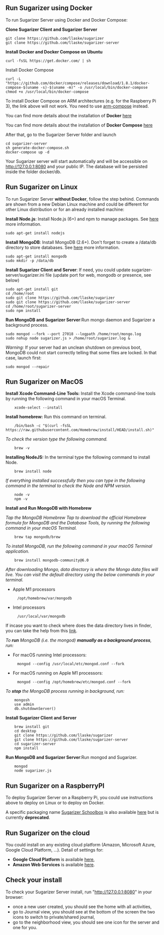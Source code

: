 
## Run Sugarizer using Docker

To run Sugarizer Server using Docker and Docker Compose:

**Clone Sugarizer Client and Sugarizer Server**

	git clone https://github.com/llaske/sugarizer
	git clone https://github.com/llaske/sugarizer-server

**Install Docker and Docker Compose on Ubuntu**

	curl -fsSL https://get.docker.com/ | sh

Install Docker Compose

	curl -L "https://github.com/docker/compose/releases/download/1.8.1/docker-compose-$(uname -s)-$(uname -m)" -o /usr/local/bin/docker-compose
	chmod +x /usr/local/bin/docker-compose

To install Docker Compose on ARM architectures (e.g. for the Raspberry Pi 3), the link above will not work.  You need to use [arm-compose](https://github.com/hypriot/arm-compose) instead.

You can find more details about the installation of **Docker** [here](https://docker.github.io/engine/installation/)

You can	find more details about	the installation of **Docker Compose** [here](https://docs.docker.com/compose/install/)

After that, go to the Sugarizer Server folder and launch

	cd sugarizer-server
	sh generate-docker-compose.sh
	docker-compose up -d

Your Sugarizer server will start automatically and will be accessible on http://127.0.0.1:8080 and your public IP. The database will be persisted inside the folder docker/db.

## Run Sugarizer on Linux

To run Sugarizer Server **without Docker**, follow the step behind. Commands are shown from a new Debian Linux machine and could be different for other Linux distribution or for an already installed machine:


**Install Node.js**: Install Node.js (6+) and npm to manage packages. See [here](http://nodejs.org/ "here") more information.

    sudo apt-get install nodejs

**Install MongoDB**: Install MongoDB (2.6+). Don't forget to create a /data/db directory to store databases. See [here](http://www.mongodb.org/ "here") more information.

    sudo apt-get install mongodb
    sudo mkdir -p /data/db

**Install Sugarizer Client and Server**: If need, you could update sugarizer-server/sugarizer.ini file (update port for web, mongodb or presence, see below)

    sudo apt-get install git
    cd /home/root
    sudo git clone https://github.com/llaske/sugarizer
    sudo git clone https://github.com/llaske/sugarizer-server
    cd /home/root/sugarizer-server
    sudo npm install

**Run MongoDB and Sugarizer Server**:Run mongo daemon and Sugarizer a background process.

    sudo mongod --fork --port 27018 --logpath /home/root/mongo.log
    sudo nohup node sugarizer.js > /home/root/sugarizer.log &

*Warning:* If your server had an unclean shutdown on previous boot, MongoDB could not start correctly telling that some files are locked. In that case, launch first:

	sudo mongod --repair


## Run Sugarizer on MacOS

**Install Xcode Command-Line Tools:** Install the Xcode command-line tools by running the following command in your macOS Terminal.   

        xcode-select --install
  
**Install homebrew:** Run this command on terminal.

        /bin/bash -c "$(curl -fsSL https://raw.githubusercontent.com/Homebrew/install/HEAD/install.sh)"

*To check the version type the following command.*

        brew -v

**Installing NodeJS:** In the terminal type the following command to install Node.
  
        brew install node

*If everything installed successfully then you can type in the following command in the terminal to check the Node and NPM version.*

        node -v
        npm -v

  
**Install and Run MongoDB with Homebrew**

*Tap the MongoDB Homebrew Tap to download the official Homebrew formula for MongoDB and the Database Tools, by running the following command in your macOS Terminal.*

        brew tap mongodb/brew

*To install MongoDB, run the following command in your macOS Terminal application.*

        brew install mongodb-community@6.0

*After downloading Mongo, data directory is where the Mongo data files will live. You can visit the default directory using the below commands in your terminal.*

- Apple M1 processors 

        /opt/homebrew/var/mongodb  

- Intel processors

        /usr/local/var/mongodb 

If incase you want to check where does the data directory lives in finder, you can take the help from this [link](https://macpaw.com/how-to/access-opt-folder-on-mac#:~:text=Whatever%20the%20format%20you%20find,one%20in%20its%20own%20subdirectory.%E2%80%9D
).

*To **run** MongoDB (i.e. the  mongod) **manually as a background process**, run:*

- For macOS running Intel processors:  

        mongod --config /usr/local/etc/mongod.conf --fork

- For macOS running on Apple M1 processors:

        mongod --config /opt/homebrew/etc/mongod.conf --fork
  
*To **stop** the MongoDB  process running in background, run:*

        mongosh
        use admin
        db.shutdownServer()


**Install Sugarizer Client and Server**

        brew install git
        cd desktop
        git clone https://github.com/llaske/sugarizer
        git clone https://github.com/llaske/sugarizer-server
        cd sugarizer-server
        npm install

**Run MongoDB and Sugarizer Server**:Run mongod and Sugarizer.

        mongod
        node sugarizer.js


## Run Sugarizer on a RaspberryPI

To deploy Sugarizer Server on a Raspberry Pi, you could use instructions above to deploy on Linux or to deploy on Docker.

A specific packaging name [Sugarizer Schoolbox](https://github.com/llaske/sugarizer-school-box) is also available [here](https://github.com/llaske/sugarizer-school-box) but is currently **deprecated**.


## Run Sugarizer on the cloud

You could install on any existing cloud platform (Amazon, Microsoft Azure, Google Cloud Platform, ...). Detail of settings for:

* **Google Cloud Platform** is available [here](deploytoGCP.md),
* **Amazon Web Services** is available [here](deploytoAWS.md).



## Check your install

To check your Sugarizer Server install, run "http://127.0.0.1:8080" in your browser:

* once a new user created, you should see the home with all activities,
* go to Journal view, you should see at the bottom of the screen the two icons to switch to private/shared journal,
* go to the neighborhood view, you should see one icon for the server and one for you.

